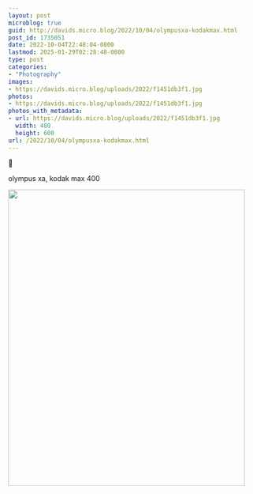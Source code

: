 ```yaml
---
layout: post
microblog: true
guid: http://davids.micro.blog/2022/10/04/olympusxa-kodakmax.html
post_id: 1735051
date: 2022-10-04T22:48:04-0800
lastmod: 2025-01-29T02:28:48-0800
type: post
categories:
- "Photography"
images:
- https://davids.micro.blog/uploads/2022/f1451db3f1.jpg
photos:
- https://davids.micro.blog/uploads/2022/f1451db3f1.jpg
photos_with_metadata:
- url: https://davids.micro.blog/uploads/2022/f1451db3f1.jpg
  width: 480
  height: 600
url: /2022/10/04/olympusxa-kodakmax.html
---
```

🌸

olympus xa, kodak max 400

<img src="/uploads/2022/f1451db3f1.jpg" width="480" height="600" alt="">

